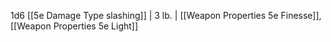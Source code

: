 1d6 [[5e Damage Type slashing]]    | 3 lb.  | [[Weapon Properties 5e Finesse]], [[Weapon Properties 5e Light]] 